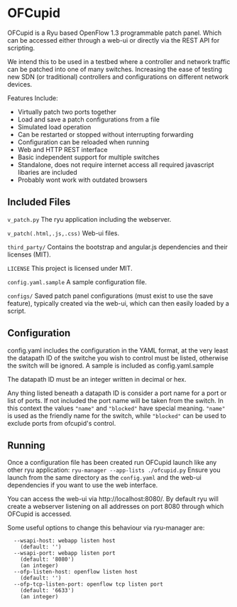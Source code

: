 # OFCupid

OFCupid is a Ryu based OpenFlow 1.3 programmable patch panel. Which can be accessed either through a web-ui or directly via the REST API for scripting.

We intend this to be used in a testbed where a controller and network traffic can be patched into one of many switches. Increasing the ease of testing new SDN (or traditional) controllers and configurations on different network devices.

Features Include:
* Virtually patch two ports together
* Load and save a patch configurations from a file
* Simulated load operation
* Can be restarted or stopped without interrupting forwarding
* Configuration can be reloaded when running
* Web and HTTP REST interface
* Basic independent support for multiple switches
* Standalone, does not require internet access all required javascript libaries are included
* Probably wont work with outdated browsers

## Included Files
`v_patch.py` The ryu application including the webserver.

`v_patch(.html,.js,.css)` Web-ui files.

`third_party/` Contains the bootstrap and angular.js dependencies and their licenses (MIT).

`LICENSE` This project is licensed under MIT.

`config.yaml.sample` A sample configuration file.

`configs/` Saved patch panel configurations (must exist to use the save feature), typically created via the web-ui, which can then easily loaded by a script.

## Configuration

config.yaml includes the configuration in the YAML format, at the very least
the datapath ID of the switche you wish to control must be listed,
otherwise the switch will be ignored. A sample is included as config.yaml.sample

The datapath ID must be an integer written in decimal or hex.

Any thing listed beneath a datapath ID is consider a port name for a port or
list of ports. If not included the port name will be taken from the switch.
In this context the values `"name"` and `"blocked"` have special meaning. `"name"` is used as
the friendly name for the switch, while `"blocked"` can be used to exclude ports
from ofcupid's control.


## Running

Once a configuration file has been created run OFCupid launch like any other ryu application:
`
ryu-manager --app-lists ./ofcupid.py
`
Ensure you launch from the same directory as the `config.yaml` and the web-ui dependencies if you want to use the web interface.

You can access the web-ui via http://localhost:8080/. By default ryu will
create a webserver listening on all addresses on port 8080 through which
OFCupid is accessed.

Some useful options to change this behaviour via ryu-manager are:
```
  --wsapi-host: webapp listen host
    (default: '')
  --wsapi-port: webapp listen port
    (default: '8080')
    (an integer)
  --ofp-listen-host: openflow listen host
    (default: '')
  --ofp-tcp-listen-port: openflow tcp listen port
    (default: '6633')
    (an integer)
```
